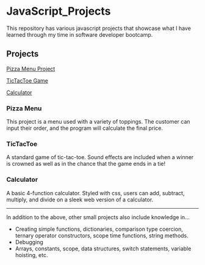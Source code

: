 # JavaScript_Projects

This repository has various javascript projects that showcase what I have learned through my time in software developer bootcamp. 

## Projects

[Pizza Menu Project](https://github.com/samjac0/JavaScript_Projects/tree/main/Pizza)

[TicTacToe Game](https://github.com/samjac0/JavaScript_Projects/tree/main/TicTacToe)

[Calculator](https://github.com/samjac0/JavaScript_Projects/tree/main/Calculator)


### Pizza Menu
This project is a menu used with a variety of toppings. The customer can input their order, and the program will calculate the final price.

### TicTacToe
A standard game of tic-tac-toe. Sound effects are included when a winner is crowned as well as in the chance that the game ends in a tie!

### Calculator
A basic 4-function calculator. Styled with css, users can add, subtract, multiply, and divide on a sleek web version of a calculator.

________________________________________________
In addition to the above, other small projects also include knowledge in...

- Creating simple functions, dictionaries, comparison type coercion, ternary operator constructors, scope time functions, string methods.
- Debugging
- Arrays, constants, scope, data structures, switch statements, variable hoisting, etc.

